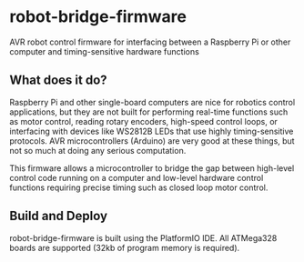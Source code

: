# robot-bridge-firmware
AVR robot control firmware for interfacing between a Raspberry Pi or other computer and timing-sensitive hardware functions

## What does it do?
Raspberry Pi and other single-board computers are nice for robotics control applications, but they are not built for performing real-time functions such as motor control, reading rotary encoders, high-speed control loops, or interfacing with devices like WS2812B LEDs that use highly timing-sensitive protocols. AVR microcontrollers (Arduino) are very good at these things, but not so much at doing any serious computation.

This firmware allows a microcontroller to bridge the gap between high-level control code running on a computer and low-level hardware control functions requiring precise timing such as closed loop motor control.

## Build and Deploy
robot-bridge-firmware is built using the PlatformIO IDE. All ATMega328 boards are supported (32kb of program memory is required).
